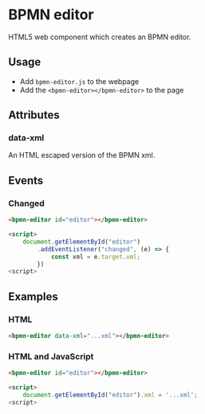 # BPMN editor

HTML5 web component which creates an BPMN editor.

## Usage

- Add `bpmn-editor.js` to the webpage
- Add the `<bpmn-editor></bpmn-editor>` to the page

## Attributes

### data-xml

An HTML escaped version of the BPMN xml.

## Events

### Changed

```html
<bpmn-editor id="editor"></bpmn-editor>

<script>
    document.getElementById("editor")
        .addEventListener("changed", (e) => {
            const xml = e.target.xml;
        })
<script>
```

## Examples

### HTML

```html
<bpmn-editor data-xml="...xml"></bpmn-editor>
```

### HTML and JavaScript

```html
<bpmn-editor id="editor"></bpmn-editor>

<script>
    document.getElementById("editor").xml = '...xml';
<script>
```
